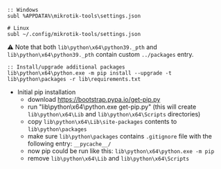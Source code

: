 ```batch
:: Windows
subl %APPDATA%\mikrotik-tools\settings.json
```
```shell
# Linux
subl ~/.config/mikrotik-tools/settings.json
```

:warning: Note that both `lib\python\x64\python39._pth` and `lib\python\x64\python39._pth`
contain custom `../packages` entry.

```batch
:: Install/upgrade additional packages
lib\python\x64\python.exe -m pip install --upgrade -t lib\python\packages -r lib\requirements.txt
```

* Initial pip installation
    * download https://bootstrap.pypa.io/get-pip.py
    * run "lib\python\x64\python.exe get-pip.py" (this will create `lib\python\x64\Lib` and `lib\python\x64\Scripts` directories)
    * copy `lib\python\x64\Lib\site-packages` contents to `lib\python\packages`
    * make sure `lib\python\packages` contains `.gitignore` file with the following entry: `__pycache__/`
    * now pip could be run like this: `lib\python\x64\python.exe -m pip`
    * remove `lib\python\x64\Lib` and `lib\python\x64\Scripts`
